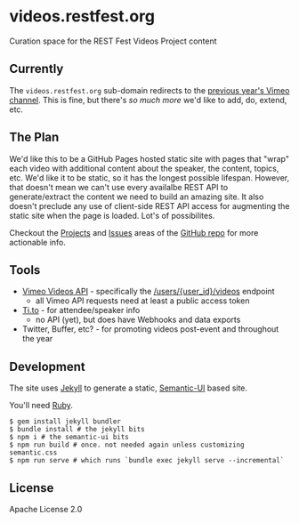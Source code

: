 # videos.restfest.org
Curation space for the REST Fest Videos Project content

## Currently

The `videos.restfest.org` sub-domain redirects to the [previous year's Vimeo channel](https://vimeo.com/channels/restfest2017). This is fine, but there's *so much more* we'd like to add, do, extend, etc.

## The Plan

We'd like this to be a GitHub Pages hosted static site with pages that "wrap" each video with additional content about the speaker, the content, topics, etc. We'd like it to be static, so it has the longest possible lifespan. However, that doesn't mean we can't use every availalbe REST API to generate/extract the content we need to build an amazing site. It also doesn't preclude any use of client-side REST API access for augmenting the static site when the page is loaded. Lot's of possibilites.

Checkout the [Projects](https://github.com/RESTFest/videos.restfest.org/projects) and [Issues](https://github.com/RESTFest/videos.restfest.org/issues) areas of the [GitHub repo](https://github.com/RESTFest/videos.restfest.org) for more actionable info.

## Tools

* [Vimeo Videos API](https://developer.vimeo.com/api) - specifically the [/users/{user_id}/videos](https://developer.vimeo.com/api/endpoints/videos#GET/users/{user_id}/videos) endpoint
  * all Vimeo API requests need at least a public access token
* [Ti.to](https://ti.to/) - for attendee/speaker info
  * no API (yet), but does have Webhooks and data exports
* Twitter, Buffer, etc? - for promoting videos post-event and throughout the year

## Development

The site uses [Jekyll](http://jekyllrb.com/) to generate a static,
[Semantic-UI](http://semantic-ui.com/) based site.

You'll need [Ruby](https://www.ruby-lang.org/).

```
$ gem install jekyll bundler
$ bundle install # the jekyll bits
$ npm i # the semantic-ui bits
$ npm run build # once. not needed again unless customizing semantic.css
$ npm run serve # which runs `bundle exec jekyll serve --incremental`
```

## License
Apache License 2.0
